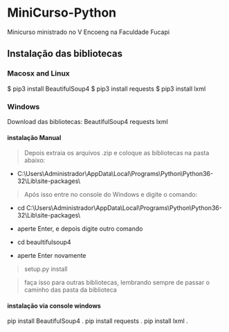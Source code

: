 # MiniCurso-Python
Minicurso ministrado no V Encoeng na Faculdade Fucapi

## Instalação das bibliotecas

### Macosx and Linux
$ pip3 install BeautifulSoup4
$ pip3 install requests
$ pip3 install lxml

### Windows
Download das bibliotecas:
BeautifulSoup4
requests
lxml

#### instalação Manual
> Depois extraia os arquivos .zip e coloque as bibliotecas na pasta abaixo:

- C:\Users\Administrador\AppData\Local\Programs\Python\Python36-32\Lib\site-packages\

> Após isso entre no console do Windows e digite o comando:

- cd C:\Users\Administrador\AppData\Local\Programs\Python\Python36-32\Lib\site-packages\

- aperte Enter, e depois digite outro comando

- cd beaultifulsoup4

- aperte Enter novamente

> setup.py install

> faça isso para outras bibliotecas, lembrando sempre de passar o caminho das pasta da biblioteca

#### instalação via console windows
pip install BeautifulSoup4 . 
pip install requests . 
pip install lxml . 






